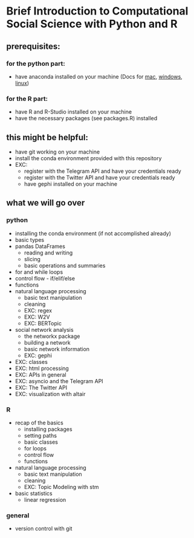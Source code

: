 # Brief Introduction to Computational Social Science with Python and R

## prerequisites:
### for the python part:
- have anaconda installed on your machine (Docs for [mac](https://docs.anaconda.com/anaconda/install/mac-os/), [windows](https://docs.anaconda.com/anaconda/install/windows/), [linux](https://docs.anaconda.com/anaconda/install/linux/))
### for the R part:
- have R and R-Studio installed on your machine
- have the necessary packages (see packages.R) installed
## this might be helpful:
- have git working on your machine
- install the conda environment provided with this repository
- EXC:
    - register with the Telegram API and have your credentials ready
    - register with the Twitter API and have your credentials ready
    - have gephi installed on your machine

## what we will go over
### python
- installing the conda environment (if not accomplished already)
- basic types
- pandas DataFrames
    - reading and writing
    - slicing
    - basic operations and summaries
- for and while loops
- control flow - if/elif/else
- functions
- natural language processing
    - basic text manipulation
    - cleaning
    - EXC: regex
    - EXC: W2V
    - EXC: BERTopic
- social network analysis
    - the networkx package
    - building a network
    - basic network information
    - EXC: gephi
- EXC: classes
- EXC: html processing
- EXC: APIs in general
- EXC: asyncio and the Telegram API
- EXC: The Twitter API 
- EXC: visualization with altair

### R
- recap of the basics
    - installing packages
    - setting paths
    - basic classes
    - for loops
    - control flow
    - functions
- natural language processing
    - basic text manipulation
    - cleaning
    - EXC: Topic Modeling with stm
- basic statistics
    - linear regression

### general
- version control with git
